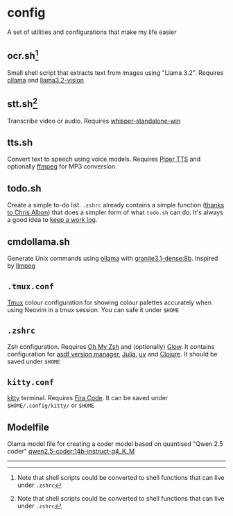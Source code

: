# config
A set of utilities and configurations that make my life easier 

## ocr.sh[^1]
Small shell script that extracts text from images using "Llama 3.2". Requires [ollama](https://ollama.com/) and [llama3.2-vision](https://ollama.com/library/llama3.2-vision)

## stt.sh[^1] 
Transcribe video or audio. Requires [whisper-standalone-win](https://github.com/Purfview/whisper-standalone-win)

## tts.sh  
Convert text to speech using voice models. Requires [Piper TTS](https://github.com/rhasspy/piper) and optionally [ffmpeg](https://ffmpeg.org/) for MP3 conversion.

## todo.sh
Create a simple to-do list. `.zshrc` already contains a simple function ([thanks to Chris Albon](https://bsky.app/profile/chrisalbon.com/post/3ld24aoq4ik2p)) that does a simpler form of what `todo.sh` can do. It's always a good idea to [keep a work log](https://www.youtube.com/watch?v=HiF83i1OLOM).

## cmdollama.sh  
Generate Unix commands using [ollama](https://ollama.com/) with [granite3.1-dense:8b](https://www.ollama.com/library/granite3.1-dense). Inspired by [llmpeg](https://github.com/jjcm/llmpeg)

## `.tmux.conf`
[Tmux](https://github.com/tmux/tmux/wiki) colour configuration for showing colour palettes accurately when using Neovim in a tmux session. You can safe it under `$HOME` 

## `.zshrc`
Zsh configuration. Requires [Oh My Zsh](https://ohmyz.sh/) and (optionally) [Glow](https://github.com/charmbracelet/glow). It contains configuration for [asdf version manager](https://github.com/asdf-vm/asdf), [Julia](https://github.com/asdf-vm/asdf), [uv](https://docs.astral.sh/uv/) and [Clojure](https://clojure.org/). It should be saved under `$HOME`

## `kitty.conf` 
[kitty](https://sw.kovidgoyal.net/kitty/) terminal. Requires [Fira Code](https://github.com/tonsky/FiraCode). It can be saved under `$HOME/.config/kitty/` or `$HOME`

## Modelfile
Olama model file for creating a coder model based on quantised "Qwen 2.5 coder" [qwen2.5-coder:14b-instruct-q4_K_M](https://ollama.com/library/qwen2.5-coder:14b-instruct-q4_K_M)


---
[^1]: Note that shell scripts could be converted to shell functions that can live under `.zshrc` 

